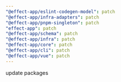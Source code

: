 ```yaml
---
"@effect-app/eslint-codegen-model": patch
"@effect-app/infra-adapters": patch
"@effect-app/pnpm-singleton": patch
"effect-app": patch
"@effect-app/schema": patch
"@effect-app/infra": patch
"@effect-app/core": patch
"@effect-app/cli": patch
"@effect-app/vue": patch
---
```


update packages
